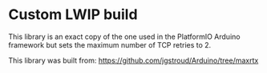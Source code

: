 # Custom LWIP build
This library is an exact copy of the one used in the PlatformIO Arduino framework but sets the maximum number of TCP retries to 2.

This library was built from:
https://github.com/jgstroud/Arduino/tree/maxrtx

